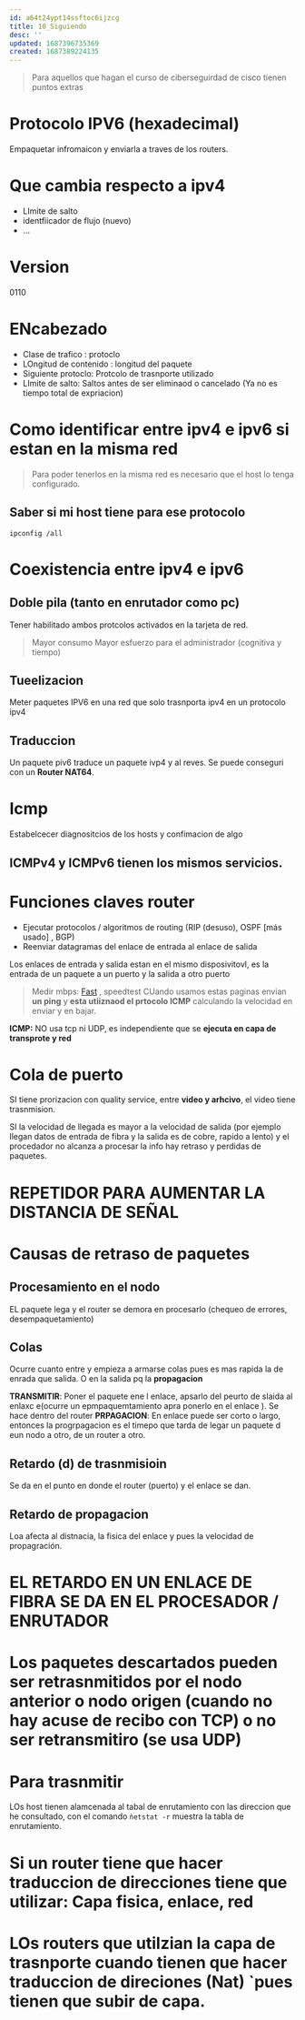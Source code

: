 ```yaml
---
id: a64t24ypt14ssftoc6ijzcg
title: 10_Siguiendo
desc: ''
updated: 1687396735369
created: 1687389224135
---
```


> Para aquellos que hagan el curso de ciberseguirdad de cisco tienen puntos extras

# Protocolo IPV6 (hexadecimal)
Empaquetar infromaicon y enviarla a traves de los routers.

# Que cambia respecto a ipv4
- LImite de salto
- identfiicador de flujo (nuevo)
- ...

# Version
0110

# ENcabezado
- Clase de trafico : protoclo
- LOngitud de contenido : longitud del paquete
- Siguiente protoclo: Protcolo de trasnporte utilizado
- LImite de salto: Saltos antes de ser eliminaod o cancelado (Ya no es tiempo total de expriacion)

# Como identificar entre ipv4 e ipv6 si estan en la misma red

> Para poder tenerlos en la misma red es necesario que el host lo tenga configurado.

## Saber si mi host tiene para ese protocolo

`ipconfig /all`

# Coexistencia entre ipv4 e ipv6

## Doble pila (tanto en enrutador como pc)
Tener habilitado ambos protcolos activados en la tarjeta de red.

> Mayor consumo
> Mayor esfuerzo para el administrador (cognitiva y tiempo)

## Tueelizacion
Meter paquetes IPV6 en una red que solo trasnporta ipv4 en un protocolo ipv4

## Traduccion
Un paquete piv6 traduce un paquete ivp4 y al reves. Se puede conseguri con un **Router NAT64**. 


# Icmp
Estabelcecer diagnositcios de los hosts y confimacion de algo

## ICMPv4 y ICMPv6 tienen los mismos servicios.

# Funciones claves router

- Ejecutar protocolos / algoritmos de routing (RIP (desuso), OSPF [más usado] ,  BGP)
- Reenviar datagramas del enlace de entrada al enlace de salida

Los enlaces de entrada y salida estan en el mismo disposivitovl, es la entrada de un paquete a un puerto y la salida a otro puerto

> Medir mbps: [Fast](https://fast.com/) , speedtest
CUando usamos estas paginas envian **un ping** y **esta utiiznaod el prtocolo ICMP** calculando la velocidad en enviar y en bajar.

**ICMP:** NO usa tcp ni UDP, es independiente que se **ejecuta en capa de transprote y red**

# Cola de puerto
SI tiene prorizacion con quality service, entre **video y arhcivo**, el video tiene trasnmision.

SI la velocidad de llegada es mayor a la velocidad de salida (por ejemplo llegan datos de entrada de fibra y la salida es de cobre, rapido a lento) y el procedador no alcanza a procesar la info hay retraso y perdidas de paquetes.

# REPETIDOR PARA AUMENTAR LA DISTANCIA DE SEÑAL

# Causas de retraso de paquetes

## Procesamiento en el nodo
EL paquete lega y el router se demora en procesarlo (chequeo de errores, desempaquetamiento)

## Colas
Ocurre cuanto entre y empieza a armarse colas pues es mas rapida la de enrada que salida. O en la salida pq la **propagacion**

**TRANSMITIR**: Poner el paquete ene l enlace, apsarlo del peurto de slaida al enlaxc e(ocurre un epmpaquemtamiento apra ponerlo en el enlace ). Se hace dentro del router
**PRPAGACION**: En enlace puede ser corto o largo, entonces la progrpagacion es el timepo que tarda de legar un paquete d eun nodo a otro, de un router a otro.

## Retardo (d) de trasnmisioin
Se da en el punto en donde el router (puerto) y el enlace se dan.

## Retardo de propagacion
Loa afecta al distnacia, la fisica del enlace y pues la velocidad de propagración.

# EL RETARDO EN UN ENLACE DE FIBRA SE DA EN EL PROCESADOR / ENRUTADOR

# Los paquetes descartados pueden ser retrasnmitidos por el nodo anterior o nodo origen (cuando no hay acuse de recibo con TCP) o no ser retransmitiro (se usa UDP)

# Para trasnmitir
LOs host tienen alamcenada al tabal de enrutamiento con las direccion que he consultado, con el comando `ǹetstat -r` muestra la tabla de enrutamiento.

# Si un router tiene que hacer traduccion de direcciones tiene que utilizar: Capa fisica, enlace, red

# LOs routers que utilzian la capa de trasnporte cuando tienen que hacer traduccion de direciones (Nat) `pues tienen que subir de capa.

